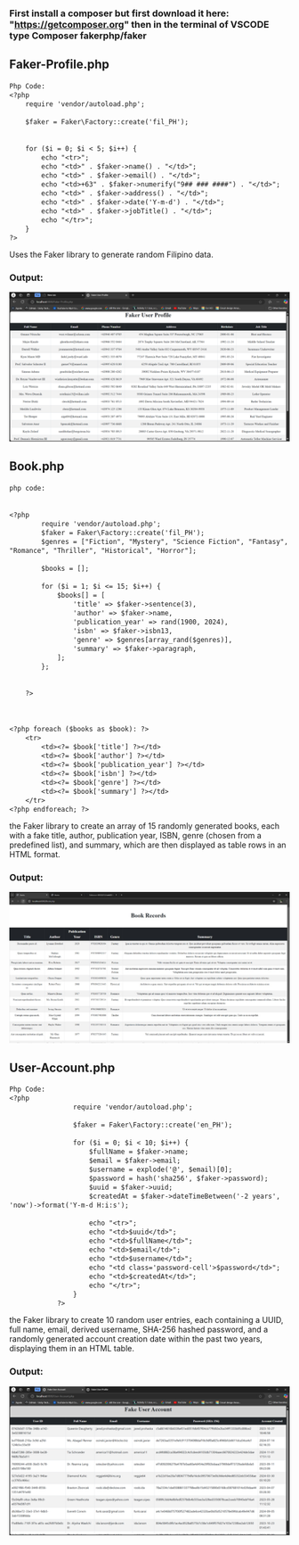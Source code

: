 
### First install a composer but first download it here: "https://getcomposer.org" then in the terminal of VSCODE type Composer fakerphp/faker 

## Faker-Profile.php
    Php Code:
    <?php 
        require 'vendor/autoload.php';

        $faker = Faker\Factory::create('fil_PH');
        

        for ($i = 0; $i < 5; $i++) {
            echo "<tr>";
            echo "<td>" . $faker->name() . "</td>";
            echo "<td>" . $faker->email() . "</td>";
            echo "<td>+63" . $faker->numerify("9## ### ####") . "</td>";
            echo "<td>" . $faker->address() . "</td>";
            echo "<td>" . $faker->date('Y-m-d') . "</td>";
            echo "<td>" . $faker->jobTitle() . "</td>";
            echo "</tr>";
        }
    ?>

Uses the Faker library to generate random Filipino data.

### Output:
![alt text](image/Faker-Profile.png)


## Book.php
    php code:

    
    <?php 
            require 'vendor/autoload.php';
            $faker = Faker\Factory::create('fil_PH');
            $genres = ["Fiction", "Mystery", "Science Fiction", "Fantasy", "Romance", "Thriller", "Historical", "Horror"];

            $books = [];

            for ($i = 1; $i <= 15; $i++) {
                $books[] = [
                    'title' => $faker->sentence(3),
                    'author' => $faker->name,
                    'publication_year' => rand(1900, 2024),
                    'isbn' => $faker->isbn13,
                    'genre' => $genres[array_rand($genres)],
                    'summary' => $faker->paragraph,
                ];
            };

                
        ?>



    <?php foreach ($books as $book): ?>
        <tr>
            <td><?= $book['title'] ?></td>
            <td><?= $book['author'] ?></td>
            <td><?= $book['publication_year'] ?></td>
            <td><?= $book['isbn'] ?></td>
            <td><?= $book['genre'] ?></td>
            <td><?= $book['summary'] ?></td>
        </tr>
    <?php endforeach; ?>

 the Faker library to create an array of 15 randomly generated books, each with a fake title, author, publication year, ISBN, genre (chosen from a predefined list), and summary, which are then displayed as table rows in an HTML format.

### Output:
![alt text](image/book.jpg)

## User-Account.php
    Php Code:
    <?php
                    require 'vendor/autoload.php';

                    $faker = Faker\Factory::create('en_PH');

                    for ($i = 0; $i < 10; $i++) {
                        $fullName = $faker->name;
                        $email = $faker->email;
                        $username = explode('@', $email)[0];
                        $password = hash('sha256', $faker->password);
                        $uuid = $faker->uuid;
                        $createdAt = $faker->dateTimeBetween('-2 years', 'now')->format('Y-m-d H:i:s');

                        echo "<tr>";
                        echo "<td>$uuid</td>";
                        echo "<td>$fullName</td>";
                        echo "<td>$email</td>";
                        echo "<td>$username</td>";
                        echo "<td class='password-cell'>$password</td>";
                        echo "<td>$createdAt</td>";
                        echo "</tr>";
                    }
                ?>

the Faker library to create 10 random user entries, each containing a UUID, full name, email, derived username, SHA-256 hashed password, and a randomly generated account creation date within the past two years, displaying them in an HTML table.
### Output:
![alt text](image/user-account.png)
